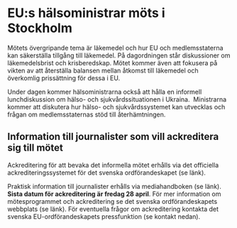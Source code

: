 # EU:s hälsoministrar möts i Stockholm

Mötets övergripande tema är läkemedel och hur EU och medlemsstaterna kan säkerställa tillgång till läkemedel. På dagordningen står diskussioner om läkemedelsbrist och krisberedskap. Mötet kommer även att fokusera på vikten av att återställa balansen mellan åtkomst till läkemedel och överkomlig prissättning för dessa i EU.

Under dagen kommer hälsoministrarna också att hålla en informell lunchdiskussion om hälso\- och sjukvårdssituationen i Ukraina.  Ministrarna kommer att diskutera hur hälso\- och sjukvårdssystemet kan utvecklas och frågan om medlemsstaternas stöd till återhämtningen.

## Information till journalister som vill ackreditera sig till mötet

Ackreditering för att bevaka det informella mötet erhålls via det officiella ackrediteringssystemet för det svenska ordförandeskapet (se länk).

Praktisk information till journalister erhålls via mediahandboken (se länk). **Sista datum för ackreditering är fredag 28 april**. För mer information om mötesprogrammet och ackreditering se det svenska ordförandeskapets webbplats (se länk). För eventuella frågor om ackreditering kontakta det svenska EU\-ordförandeskapets pressfunktion (se kontakt nedan).
